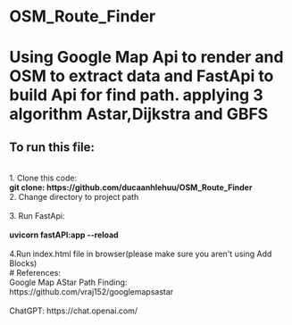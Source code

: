 # OSM_Route_Finder
<h1>Using Google Map Api to render and OSM to extract data and FastApi to build Api for find path.
applying 3 algorithm Astar,Dijkstra and GBFS</h1>

<h2>To run this file:</h2>
<br>1. Clone this code:<br>
<strong>    git clone: https://github.com/ducaanhlehuu/OSM_Route_Finder</strong>
<br>2. Change directory to project path</br>
<br>3. Run FastApi:</br>
<br> <strong>   uvicorn fastAPI:app --reload </strong></br>
<br>4.Run index.html file in browser(please make sure you aren't using Add Blocks)</br>
# References: 
  <br>Google Map AStar Path Finding: https://github.com/vraj152/googlemapsastar<br>
  <br>ChatGPT: https://chat.openai.com/</br>
